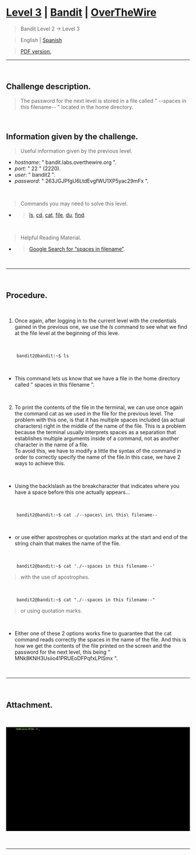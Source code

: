 
# [Level 3](https://overthewire.org/wargames/bandit/bandit3.html) | [Bandit](https://overthewire.org/wargames/bandit/) | [OverTheWire](https://overthewire.org/wargames/)
> Bandit Level 2 → Level 3

> English | [Spanish](https://github.com/frandausmeier/CTF_Write-Ups/blob/main/OverTheWire/Bandit/Level_3/nivel-3_bandit_overthewire_esp.md)

> [PDF version.](https://github.com/frandausmeier/CTF_Write-Ups/blob/main/OverTheWire/Bandit/Level_3/level-3_bandit_overthewire_eng.pdf)

-----

<br>

## Challenge description.
> The password for the next level is stored in a file called " --spaces in this filename-- " located in the home directory.

<br>

## Information given by the challenge.
> Useful information given by the previous level.
- _hostname_: " bandit.labs.overthewire.org ".
- _port_: " 22 " (2220).
- _user_: " bandit2 ".
- _password_: " 263JGJPfgU6LtdEvgfWU1XP5yac29mFx ".

<br>

> Commands you may need to solve this level.
- > [ls](https://manpages.ubuntu.com/manpages/noble/man1/ls.1.html),  [cd](https://manpages.ubuntu.com/manpages/noble/man1/cd.1posix.html),  [cat](https://manpages.ubuntu.com/manpages/noble/man1/cat.1.html),  [file](https://manpages.ubuntu.com/manpages/noble/man1/file.1.html),  [du](https://manpages.ubuntu.com/manpages/noble/man1/du.1.html),  [find](https://manpages.ubuntu.com/manpages/noble/man1/find.1.html).

<br>

> Helpful Reading Material.
- >  [Google Search for “spaces in filename”](https://www.google.com/search?q=spaces+in+filename).

<br>

-----

<br>

## Procedure.


<br>

1. Once again, after logging in to the current level with the credentials gained in the previous one, we use the _ls_ command to see what we find at the file level at the beginning of this leve.

<br>

```bash
	bandit2@bandit:~$ ls
```

<br>

- This command lets us know that we have a file in the home directory called " spaces in this filename ".

<br>

2. To print the contents of the file in the terminal, we can use once again the command cat as we used in the file for the previous level. The problem with this one, is that it has multiple spaces
included (as actual characters) right in the middle of the name of the file. This is a problem because the terminal usually interprets spaces as a separation that establishes multiple arguments inside of a command, not as another character in the name of a file.\
To avoid this, we have to modify a little the syntax of the command in order to correctly specify the name of the file.In this case, we have 2 ways to achieve this.

<br>

- Using the backlslash as the breakcharacter that indicates where you have a space before this one actually appears...

<br>

```
	bandit2@bandit:~$ cat ./--spaces\ in\ this\ filename--
```
<br>

- or use either apostrophes or quotation marks at the start and end of the string chain that makes the name of the file.

<br>

```
	bandit2@bandit:~$ cat './--spaces in this filename--'
```
> with the use of apostrophes.

<br>

```
	bandit2@bandit:~$ cat "./--spaces in this filename--"
```
> or using quotation marks.

<br>

* Either one of these 2 options works fine to guarantee that the cat command reads correctly the spaces in the name of the file. And this is how we get the contents of the file printed on the screen and the password for the next level, this being " MNk8KNH3Usiio41PRUEoDFPqfxLPlSmx ".

<br> 

---

<br>

## Attachment.

<br>

<p align="center">
  <img src="./attachments/level-3_bandit_overthewire.gif" />
</p>

<br>

----
